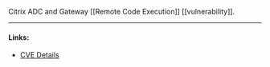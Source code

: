 Citrix ADC and Gateway [[Remote Code Execution]] [[vulnerability]].

---
#### Links:
- [CVE Details](https://www.cvedetails.com/cve/CVE-2019-19781/)
